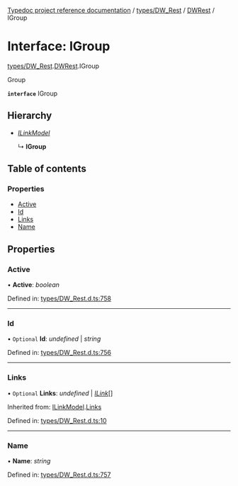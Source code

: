 [Typedoc project reference documentation](../README.md) / [types/DW_Rest](../modules/types_dw_rest.md) / [DWRest](../modules/types_dw_rest.dwrest.md) / IGroup

# Interface: IGroup

[types/DW_Rest](../modules/types_dw_rest.md).[DWRest](../modules/types_dw_rest.dwrest.md).IGroup

Group

**`interface`** IGroup

## Hierarchy

* [*ILinkModel*](types_dw_rest.dwrest.ilinkmodel.md)

  ↳ **IGroup**

## Table of contents

### Properties

- [Active](types_dw_rest.dwrest.igroup.md#active)
- [Id](types_dw_rest.dwrest.igroup.md#id)
- [Links](types_dw_rest.dwrest.igroup.md#links)
- [Name](types_dw_rest.dwrest.igroup.md#name)

## Properties

### Active

• **Active**: *boolean*

Defined in: [types/DW_Rest.d.ts:758](https://github.com/DocuWare/REST-Sample-TS/blob/6171aa8/src/types/DW_Rest.d.ts#L758)

___

### Id

• `Optional` **Id**: *undefined* \| *string*

Defined in: [types/DW_Rest.d.ts:756](https://github.com/DocuWare/REST-Sample-TS/blob/6171aa8/src/types/DW_Rest.d.ts#L756)

___

### Links

• `Optional` **Links**: *undefined* \| [*ILink*](types_dw_rest.dwrest.ilink.md)[]

Inherited from: [ILinkModel](types_dw_rest.dwrest.ilinkmodel.md).[Links](types_dw_rest.dwrest.ilinkmodel.md#links)

Defined in: [types/DW_Rest.d.ts:10](https://github.com/DocuWare/REST-Sample-TS/blob/6171aa8/src/types/DW_Rest.d.ts#L10)

___

### Name

• **Name**: *string*

Defined in: [types/DW_Rest.d.ts:757](https://github.com/DocuWare/REST-Sample-TS/blob/6171aa8/src/types/DW_Rest.d.ts#L757)
